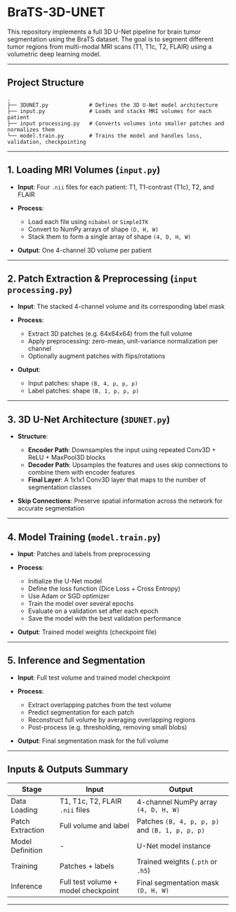 # BraTS-3D-UNET

This repository implements a full 3D U-Net pipeline for brain tumor segmentation using the BraTS dataset. The goal is to segment different tumor regions from multi-modal MRI scans (T1, T1c, T2, FLAIR) using a volumetric deep learning model.

---

## Project Structure

```
.
├── 3DUNET.py             # Defines the 3D U-Net model architecture
├── input.py              # Loads and stacks MRI volumes for each patient
├── input processing.py   # Converts volumes into smaller patches and normalizes them
└── model.train.py        # Trains the model and handles loss, validation, checkpointing
```

---

## 1. Loading MRI Volumes (`input.py`)

* **Input**: Four `.nii` files for each patient: T1, T1-contrast (T1c), T2, and FLAIR
* **Process**:

  * Load each file using `nibabel` or `SimpleITK`
  * Convert to NumPy arrays of shape `(D, H, W)`
  * Stack them to form a single array of shape `(4, D, H, W)`
* **Output**: One 4-channel 3D volume per patient

---

## 2. Patch Extraction & Preprocessing (`input processing.py`)

* **Input**: The stacked 4-channel volume and its corresponding label mask
* **Process**:

  * Extract 3D patches (e.g. 64x64x64) from the full volume
  * Apply preprocessing: zero-mean, unit-variance normalization per channel
  * Optionally augment patches with flips/rotations
* **Output**:

  * Input patches: shape `(B, 4, p, p, p)`
  * Label patches: shape `(B, 1, p, p, p)`

---

## 3. 3D U-Net Architecture (`3DUNET.py`)

* **Structure**:

  * **Encoder Path**: Downsamples the input using repeated Conv3D + ReLU + MaxPool3D blocks
  * **Decoder Path**: Upsamples the features and uses skip connections to combine them with encoder features
  * **Final Layer**: A 1x1x1 Conv3D layer that maps to the number of segmentation classes

* **Skip Connections**: Preserve spatial information across the network for accurate segmentation

---

## 4. Model Training (`model.train.py`)

* **Input**: Patches and labels from preprocessing

* **Process**:

  * Initialize the U-Net model
  * Define the loss function (Dice Loss + Cross Entropy)
  * Use Adam or SGD optimizer
  * Train the model over several epochs
  * Evaluate on a validation set after each epoch
  * Save the model with the best validation performance

* **Output**: Trained model weights (checkpoint file)

---

## 5. Inference and Segmentation

* **Input**: Full test volume and trained model checkpoint

* **Process**:

  * Extract overlapping patches from the test volume
  * Predict segmentation for each patch
  * Reconstruct full volume by averaging overlapping regions
  * Post-process (e.g. thresholding, removing small blobs)

* **Output**: Final segmentation mask for the full volume

---

## Inputs & Outputs Summary

| Stage            | Input                               | Output                                          |
| ---------------- | ----------------------------------- | ----------------------------------------------- |
| Data Loading     | T1, T1c, T2, FLAIR `.nii` files     | 4-channel NumPy array `(4, D, H, W)`            |
| Patch Extraction | Full volume and label               | Patches `(B, 4, p, p, p)` and `(B, 1, p, p, p)` |
| Model Definition | -                                   | U-Net model instance                            |
| Training         | Patches + labels                    | Trained weights (`.pth` or `.h5`)               |
| Inference        | Full test volume + model checkpoint | Final segmentation mask `(D, H, W)`             |

---

